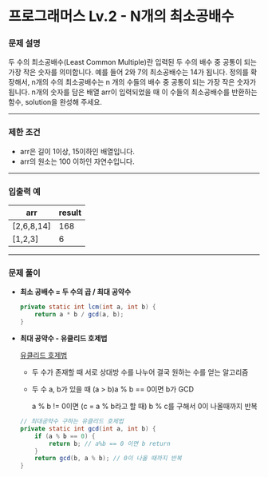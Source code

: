# 프로그래머스 Lv.2 - N개의 최소공배수
### 문제 설명
두 수의 최소공배수(Least Common Multiple)란 입력된 두 수의 배수 중 공통이 되는 가장 작은 숫자를 의미합니다. 예를 들어 2와 7의 최소공배수는 14가 됩니다. 정의를 확장해서, n개의 수의 최소공배수는 n 개의 수들의 배수 중 공통이 되는 가장 작은 숫자가 됩니다. n개의 숫자를 담은 배열 arr이 입력되었을 때 이 수들의 최소공배수를 반환하는 함수, solution을 완성해 주세요.

---

### 제한 조건
- arr은 길이 1이상, 15이하인 배열입니다.
- arr의 원소는 100 이하인 자연수입니다.

---

### 입출력 예
arr | result
----- | -----
[2,6,8,14] | 168
[1,2,3] |	6

---


### 문제 풀이
- **최소 공배수 = 두 수의 곱 / 최대 공약수**
    
    ```java
    private static int lcm(int a, int b) {
    	return a * b / gcd(a, b);
    }
    ```
    

- **최대 공약수 - 유클리드 호제법**
    
    [유클리드 호제법](https://ko.wikipedia.org/wiki/유클리드_호제법)
    
    - 두 수가 존재할 때 서로 상대방 수를 나누어 결국 원하는 수를 얻는 알고리즘
    - 두 수 a, b가 있을 때 (a > b)a % b == 0이면 b가 GCD
        
        a % b != 0이면 (c = a % b라고 할 때) b % c를 구해서 0이 나올때까지 반복
        
    
    ```java
    // 최대공약수 구하는 유클리드 호제법
    private static int gcd(int a, int b) {
    	if (a % b == 0) {
    		return b; // a%b == 0 이면 b return
    	}
    	return gcd(b, a % b); // 0이 나올 때까지 반복
    }
    
